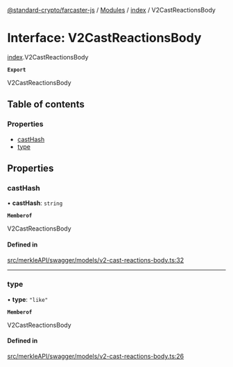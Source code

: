 [@standard-crypto/farcaster-js](../README.md) / [Modules](../modules.md) / [index](../modules/index.md) / V2CastReactionsBody

# Interface: V2CastReactionsBody

[index](../modules/index.md).V2CastReactionsBody

**`Export`**

V2CastReactionsBody

## Table of contents

### Properties

- [castHash](index.V2CastReactionsBody.md#casthash)
- [type](index.V2CastReactionsBody.md#type)

## Properties

### castHash

• **castHash**: `string`

**`Memberof`**

V2CastReactionsBody

#### Defined in

[src/merkleAPI/swagger/models/v2-cast-reactions-body.ts:32](https://github.com/standard-crypto/farcaster-js/blob/main/src/merkleAPI/swagger/models/v2-cast-reactions-body.ts#L32)

___

### type

• **type**: ``"like"``

**`Memberof`**

V2CastReactionsBody

#### Defined in

[src/merkleAPI/swagger/models/v2-cast-reactions-body.ts:26](https://github.com/standard-crypto/farcaster-js/blob/main/src/merkleAPI/swagger/models/v2-cast-reactions-body.ts#L26)
